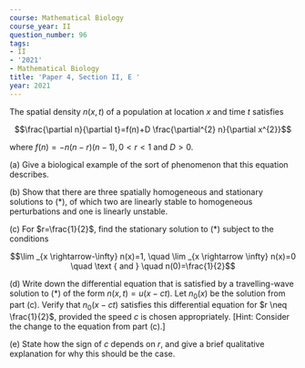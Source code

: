 ```yaml
---
course: Mathematical Biology
course_year: II
question_number: 96
tags:
- II
- '2021'
- Mathematical Biology
title: 'Paper 4, Section II, E '
year: 2021
---
```




The spatial density $n(x, t)$ of a population at location $x$ and time $t$ satisfies

$$\frac{\partial n}{\partial t}=f(n)+D \frac{\partial^{2} n}{\partial x^{2}}$$

where $f(n)=-n(n-r)(n-1), 0<r<1$ and $D>0$.

(a) Give a biological example of the sort of phenomenon that this equation describes.

(b) Show that there are three spatially homogeneous and stationary solutions to $(*)$, of which two are linearly stable to homogeneous perturbations and one is linearly unstable.

(c) For $r=\frac{1}{2}$, find the stationary solution to $(*)$ subject to the conditions

$$\lim _{x \rightarrow-\infty} n(x)=1, \quad \lim _{x \rightarrow \infty} n(x)=0 \quad \text { and } \quad n(0)=\frac{1}{2}$$

(d) Write down the differential equation that is satisfied by a travelling-wave solution to $(*)$ of the form $n(x, t)=u(x-c t)$. Let $n_{0}(x)$ be the solution from part (c). Verify that $n_{0}(x-c t)$ satisfies this differential equation for $r \neq \frac{1}{2}$, provided the speed $c$ is chosen appropriately. [Hint: Consider the change to the equation from part (c).]

(e) State how the sign of $c$ depends on $r$, and give a brief qualitative explanation for why this should be the case.